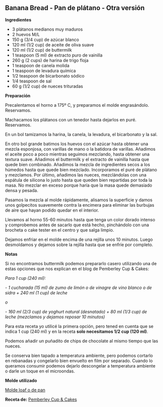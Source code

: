 ## Banana Bread - Pan de plátano - Otra versión

**Ingredientes**

- 3 plátanos medianos muy maduros
- 2 huevos M/L
- 150 g (3/4 cup) de azúcar blanco
- 120 ml (1/2 cup) de aceite de oliva suave
- 120 ml (1/2 cup) de buttermilk
- 1 teaspoon (5 ml) de extracto puro de vainilla
- 260 g (2 cups) de harina de trigo floja
- 1 teaspoon de canela molida
- 1 teaspoon de levadura química
- 1/2 teaspoon de bicarbonato sódico
- 1/4 teaspoon de sal
- 60 g (1/2 cup) de nueces trituradas

**Preparación**

Precalentamos el horno a 175º C, y preparamos el molde engrasándolo. Reservamos.

Machacamos los plátanos con un tenedor hasta dejarlos en puré. Reservamos.

En un bol tamizamos la harina, la canela, la levadura, el bicarbonato y la sal.

En otro bol grande batimos los huevos con el azúcar hasta obtener una mezcla esponjosa, con varillas de mano o la batidora de varillas. Añadimos el aceite poco a poco mientras seguimos mezclando, hasta obtener una textura suave. Añadimos el buttermilk y el extracto de vainilla hasta que quede bien combinado.
Añadimos la mezcla de ingredientes secos a los húmedos hasta que quede bien mezclado. Incorporamos el puré de plátano y mezclamos. Por último, añadimos las nueces, mezclándolas con una espátula de silicona lo justo hasta que queden bien repartidas por toda la masa. No mezclar en exceso porque haría que la masa quede demasiado densa y pesada.

Pasamos la mezcla al molde rápidamente, alisamos la superficie y damos unos golpecitos suavemente contra la encimera para eliminar las burbujas de aire que hayan podido quedar en el interior.

Llevamos al horno 55-60 minutos hasta que tenga un color dorado intenso y comprobemos antes de sacarlo que está hecho, pinchándolo con una brocheta o cake tester en el centro y que salga limpio.

Dejamos enfriar en el molde encima de una rejilla unos 10 minutos. Luego desmoldamos y dejamos sobre la rejilla hasta que se enfríe por completo.

**Notas**

Si no encontramos buttermilk podemos prepararlo casero utilizando una de estas opciones que nos explican en el blog de Pemberley Cup & Cakes:

*Para 1 cup (240 ml):*

*- 1 cucharada (15 ml) de zumo de limón o de vinagre de vino blanco o de sidra + 240 ml (1 cup) de leche*

*o*

*- 160 ml (2/3 cup) de yoghurt natural (desnatado) + 80 ml (1/3 cup) de leche
(mezclamos y dejamos reposar 10 minutos)*

Para esta receta yo utilicé la primera opción, pero tened en cuenta que se indica 1 cup (240 ml) y en la receta **solo necesitamos 1/2 cup (120 ml)**.

Podemos añadir un puñadito de chips de chocolate al mismo tiempo que las nueces.

Se conserva bien tapado a temperatura ambiente, pero podemos cortarlo en rebanadas y congelarlo bien envuelto en film por separado. Cuando lo queramos consumir podemos dejarlo descongelar a temperatura ambiente o darle un toque en el microondas.

**Molde utilizado**

[Molde loaf o de pan](../moldes-y-utensilios.md)

**Receta de:** [Pemberley Cup & Cakes](http://pemberleycupandcakes.com/2013/09/18/banana-bread/)
